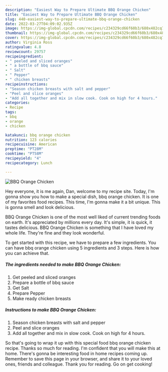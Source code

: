 ```yaml
---
description: "Easiest Way to Prepare Ultimate BBQ Orange Chicken"
title: "Easiest Way to Prepare Ultimate BBQ Orange Chicken"
slug: 440-easiest-way-to-prepare-ultimate-bbq-orange-chicken
date: 2022-03-27T04:09:02.935Z
image: https://img-global.cpcdn.com/recipes/c234329cd66f60b3/680x482cq70/bbq-orange-chicken-recipe-main-photo.jpg
thumbnail: https://img-global.cpcdn.com/recipes/c234329cd66f60b3/680x482cq70/bbq-orange-chicken-recipe-main-photo.jpg
cover: https://img-global.cpcdn.com/recipes/c234329cd66f60b3/680x482cq70/bbq-orange-chicken-recipe-main-photo.jpg
author: Virginia Ross
ratingvalue: 4.8
reviewcount: 29757
recipeingredient:
- " peeled and sliced oranges"
- " a bottle of bbq sauce"
- " Salt"
- " Pepper"
- " chicken breasts"
recipeinstructions:
- "Season chicken breasts with salt and pepper"
- "Peel and slice oranges"
- "Add all together and mix in slow cook. Cook on high for 4 hours."
categories:
- Recipe
tags:
- bbq
- orange
- chicken

katakunci: bbq orange chicken 
nutrition: 123 calories
recipecuisine: American
preptime: "PT28M"
cooktime: "PT58M"
recipeyield: "4"
recipecategory: Lunch

---
```



![BBQ Orange Chicken](https://img-global.cpcdn.com/recipes/c234329cd66f60b3/680x482cq70/bbq-orange-chicken-recipe-main-photo.jpg)

Hey everyone, it is me again, Dan, welcome to my recipe site. Today, I'm gonna show you how to make a special dish, bbq orange chicken. It is one of my favorites food recipes. This time, I'm gonna make it a bit unique. This is gonna smell and look delicious.

BBQ Orange Chicken is one of the most well liked of current trending foods on earth. It's appreciated by millions every day. It's simple, it is quick, it tastes delicious. BBQ Orange Chicken is something that I have loved my whole life. They're fine and they look wonderful.




To get started with this recipe, we have to prepare a few ingredients. You can have bbq orange chicken using 5 ingredients and 3 steps. Here is how you can achieve that.

<!--inarticleads1-->

##### The ingredients needed to make BBQ Orange Chicken:

1. Get  peeled and sliced oranges
1. Prepare  a bottle of bbq sauce
1. Get  Salt
1. Prepare  Pepper
1. Make ready  chicken breasts




<!--inarticleads2-->

##### Instructions to make BBQ Orange Chicken:

1. Season chicken breasts with salt and pepper
1. Peel and slice oranges
1. Add all together and mix in slow cook. Cook on high for 4 hours.




So that's going to wrap it up with this special food bbq orange chicken recipe. Thanks so much for reading. I'm confident that you will make this at home. There's gonna be interesting food in home recipes coming up. Remember to save this page in your browser, and share it to your loved ones, friends and colleague. Thank you for reading. Go on get cooking!
